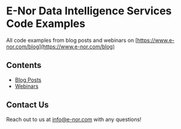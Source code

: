 # E-Nor Data Intelligence Services Code Examples 

All code examples from blog posts and webinars on [https://www.e-nor.com/blog](https://www.e-nor.com/blog)

## Contents 

- [Blog Posts](https://github.com/e-nor/data-intelligence-services-code-examples/tree/master/blog-posts)
- [Webinars](https://github.com/e-nor/data-intelligence-services-code-examples/tree/master/webinars)

## Contact Us

Reach out to us at [info@e-nor.com](mailto:info@e-nor.com) with any questions!


